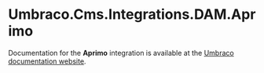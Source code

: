 # Umbraco.Cms.Integrations.DAM.Aprimo

Documentation for the __Aprimo__ integration is available at the [Umbraco documentation website](https://docs.umbraco.com/umbraco-dxp/integrations/aprimo).